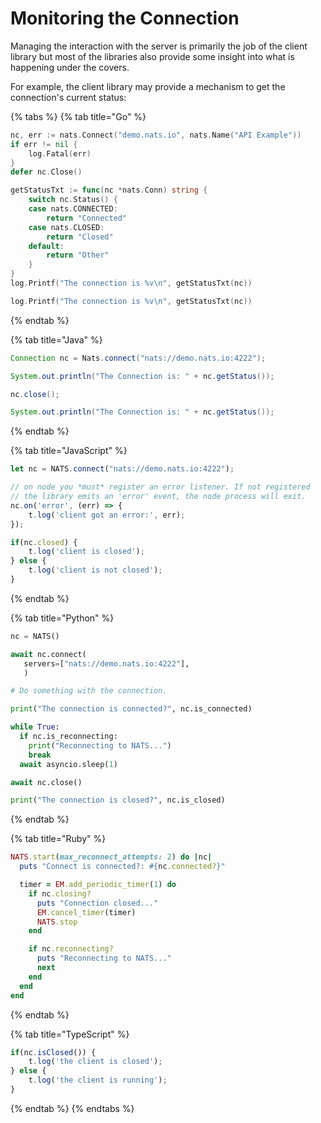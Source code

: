 # Monitoring the Connection

Managing the interaction with the server is primarily the job of the client library but most of the libraries also provide some insight into what is happening under the covers.

For example, the client library may provide a mechanism to get the connection's current status:

{% tabs %}
{% tab title="Go" %}
```go
nc, err := nats.Connect("demo.nats.io", nats.Name("API Example"))
if err != nil {
    log.Fatal(err)
}
defer nc.Close()

getStatusTxt := func(nc *nats.Conn) string {
    switch nc.Status() {
    case nats.CONNECTED:
        return "Connected"
    case nats.CLOSED:
        return "Closed"
    default:
        return "Other"
    }
}
log.Printf("The connection is %v\n", getStatusTxt(nc))

log.Printf("The connection is %v\n", getStatusTxt(nc))
```
{% endtab %}

{% tab title="Java" %}
```java
Connection nc = Nats.connect("nats://demo.nats.io:4222");

System.out.println("The Connection is: " + nc.getStatus());

nc.close();

System.out.println("The Connection is: " + nc.getStatus());
```
{% endtab %}

{% tab title="JavaScript" %}
```javascript
let nc = NATS.connect("nats://demo.nats.io:4222");

// on node you *must* register an error listener. If not registered
// the library emits an 'error' event, the node process will exit.
nc.on('error', (err) => {
    t.log('client got an error:', err);
});

if(nc.closed) {
    t.log('client is closed');
} else {
    t.log('client is not closed');
}
```
{% endtab %}

{% tab title="Python" %}
```python
nc = NATS()

await nc.connect(
   servers=["nats://demo.nats.io:4222"],
   )

# Do something with the connection.

print("The connection is connected?", nc.is_connected)

while True:
  if nc.is_reconnecting:
    print("Reconnecting to NATS...")
    break
  await asyncio.sleep(1)

await nc.close()

print("The connection is closed?", nc.is_closed)
```
{% endtab %}

{% tab title="Ruby" %}
```ruby
NATS.start(max_reconnect_attempts: 2) do |nc|
  puts "Connect is connected?: #{nc.connected?}"

  timer = EM.add_periodic_timer(1) do
    if nc.closing?
      puts "Connection closed..."
      EM.cancel_timer(timer)
      NATS.stop
    end

    if nc.reconnecting?
      puts "Reconnecting to NATS..."
      next
    end
  end
end
```
{% endtab %}

{% tab title="TypeScript" %}
```typescript
if(nc.isClosed()) {
    t.log('the client is closed');
} else {
    t.log('the client is running');
}
```
{% endtab %}
{% endtabs %}

